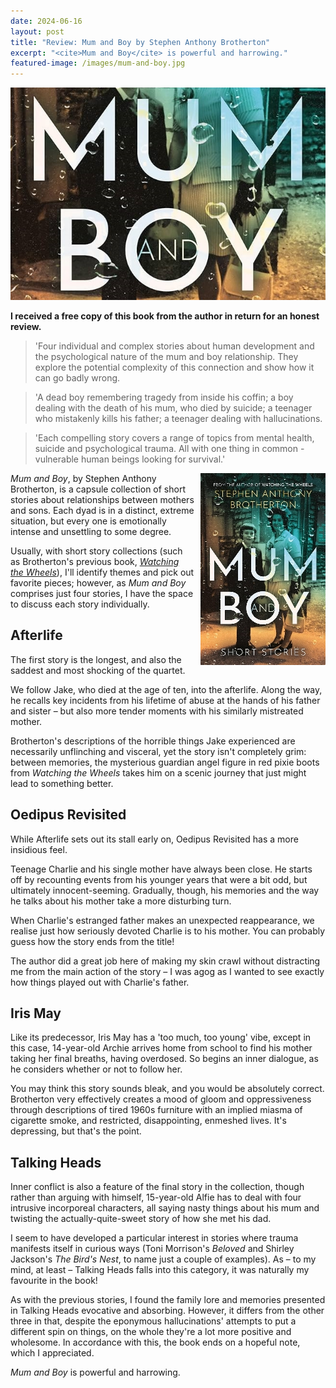 ```yaml
---
date: 2024-06-16
layout: post
title: "Review: Mum and Boy by Stephen Anthony Brotherton"
excerpt: "<cite>Mum and Boy</cite> is powerful and harrowing."
featured-image: /images/mum-and-boy.jpg
---
```


![Mum and Boy](/images/mum-and-boy.jpg)

**I received a free copy of this book from the author in return for an honest review.**

> 'Four individual and complex stories about human development and the psychological nature of the mum and boy relationship. They explore the potential complexity of this connection and show how it can go badly wrong.

> 'A dead boy remembering tragedy from inside his coffin; a boy dealing with the death of his mum, who died by suicide; a teenager who mistakenly kills his father; a teenager dealing with hallucinations.

> 'Each compelling story covers a range of topics from mental health, suicide and psychological trauma. All with one thing in common - vulnerable human beings looking for survival.'

<img src="/images/mum-and-boy-200.jpg" alt="Mum and Boy" style="float: right; margin-bottom: 10px; margin-left: 10px;">

<cite>Mum and Boy</cite>, by Stephen Anthony Brotherton, is a capsule collection of short stories about relationships between mothers and sons. Each dyad is in a distinct, extreme situation, but every one is emotionally intense and unsettling to some degree.

Usually, with short story collections (such as Brotherton's previous book, [<cite>Watching the Wheels</cite>](/blog-tour-watching-the-wheels/)), I'll identify themes and pick out favorite pieces; however, as <cite>Mum and Boy</cite> comprises just four stories, I have the space to discuss each story individually.

## Afterlife

The first story is the longest, and also the saddest and most shocking of the quartet.

We follow Jake, who died at the age of ten, into the afterlife. Along the way, he recalls key incidents from his lifetime of abuse at the hands of his father and sister &ndash; but also more tender moments with his similarly mistreated mother.

Brotherton's descriptions of the horrible things Jake experienced are necessarily unflinching and visceral, yet the story isn't completely grim: between memories, the mysterious guardian angel figure in red pixie boots from <cite>Watching the Wheels</cite> takes him on a scenic journey that just might lead to something better.

## Oedipus Revisited

While Afterlife sets out its stall early on, Oedipus Revisited has a more insidious feel.

Teenage Charlie and his single mother have always been close. He starts off by recounting events from his younger years that were a bit odd, but ultimately innocent-seeming. Gradually, though, his memories and the way he talks about his mother take a more disturbing turn.

When Charlie's estranged father makes an unexpected reappearance, we realise just how seriously devoted Charlie is to his mother. You can probably guess how the story ends from the title!

The author did a great job here of making my skin crawl without distracting me from the main action of the story &ndash; I was agog as I wanted to see exactly how things played out with Charlie's father.

## Iris May

Like its predecessor, Iris May has a 'too much, too young' vibe, except in this case, 14-year-old Archie arrives home from school to find his mother taking her final breaths, having overdosed. So begins an inner dialogue, as he considers whether or not to follow her.

You may think this story sounds bleak, and you would be absolutely correct. Brotherton very effectively creates a mood of gloom and oppressiveness through descriptions of tired 1960s furniture with an implied miasma of cigarette smoke, and restricted, disappointing, enmeshed lives. It's depressing, but that's the point.

## Talking Heads

Inner conflict is also a feature of the final story in the collection, though rather than arguing with himself, 15-year-old Alfie has to deal with four intrusive incorporeal characters, all saying nasty things about his mum and twisting the actually-quite-sweet story of how she met his dad.

I seem to have developed a particular interest in stories where trauma manifests itself in curious ways (Toni Morrison's <cite>Beloved</cite> and Shirley Jackson's <cite>The Bird's Nest</cite>, to name just a couple of examples). As &ndash; to my mind, at least &ndash; Talking Heads falls into this category, it was naturally my favourite in the book!

As with the previous stories, I found the family lore and memories presented in Talking Heads evocative and absorbing. However, it differs from the other three in that, despite the eponymous hallucinations' attempts to put a different spin on things, on the whole they're a lot more positive and wholesome. In accordance with this, the book ends on a hopeful note, which I appreciated. 

<cite>Mum and Boy</cite> is powerful and harrowing.
